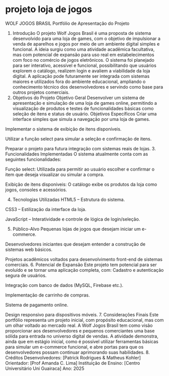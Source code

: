 # projeto loja de jogos

WOLF JOGOS BRASIL
Portfólio de Apresentação do Projeto

1. Introdução
O projeto Wolf Jogos Brasil é uma proposta de sistema desenvolvido para uma loja de games, com o objetivo de impulsionar a venda de aparelhos e jogos por meio de um ambiente digital simples e funcional. A ideia surgiu como uma atividade acadêmica facultativa, mas com potencial de expansão para uso real em estabelecimentos com foco no comércio de jogos eletrônicos.
O sistema foi planejado para ser interativo, acessível e funcional, possibilitando que usuários explorem o catálogo, realizem login e avaliem a viabilidade da loja digital. A aplicação pode futuramente ser integrada com sistemas maiores e utilizados fora do ambiente educacional, ampliando o conhecimento técnico dos desenvolvedores e servindo como base para outros projetos comerciais.
2. Objetivos do Projeto
Objetivo Geral
Desenvolver um sistema de apresentação e simulação de uma loja de games online, permitindo a visualização de produtos e testes de funcionalidades básicas como seleção de itens e status de usuário.
Objetivos Específicos
Criar uma interface simples que simula a navegação por uma loja de games.


Implementar o sistema de exibição de itens disponíveis.


Utilizar a função select para simular a seleção e confirmação de itens.


Preparar o projeto para futura integração com sistemas reais de lojas.
3. Funcionalidades Implementadas
O sistema atualmente conta com as seguintes funcionalidades:


Função select: Utilizada para permitir ao usuário escolher e confirmar o item que deseja visualizar ou simular a compra.


Exibição de itens disponíveis: O catálogo exibe os produtos da loja como jogos, consoles e acessórios.


4. Tecnologias Utilizadas
HTML5 – Estrutura do sistema.


CSS3 – Estilização da interface da loja.


JavaScript – Interatividade e controle de lógica de login/seleção.


5. Público-Alvo
Pequenas lojas de jogos que desejam iniciar um e-commerce.


Desenvolvedores iniciantes que desejam entender a construção de sistemas web básicos.


Projetos acadêmicos voltados para desenvolvimento front-end de sistemas comerciais.
6. Potencial de Expansão
Este projeto tem potencial para ser evoluído e se tornar uma aplicação completa, com:
Cadastro e autenticação segura de usuários.


Integração com banco de dados (MySQL, Firebase etc.).


Implementação de carrinho de compras.


Sistema de pagamento online.


Design responsivo para dispositivos móveis.
7. Considerações Finais
Este portfólio representa um projeto inicial, com propósito educacional, mas com um olhar voltado ao mercado real. A Wolf Jogos Brasil tem como visão proporcionar aos desenvolvedores e pequenos comerciantes uma base sólida para entrada no universo digital de vendas.
A atividade demonstra, ainda que em estágio inicial, como é possível utilizar ferramentas básicas para simular um e-commerce funcional, e abre portas para que os desenvolvedores possam continuar aprimorando suas habilidades.
8. Créditos
Desenvolvedores:
 [Patrick Rodrigues & Matheus Kohler]
 Orientador:
 [Prof Amanda C. Lima]
 Instituição de Ensino:
 [Centro Universitário Uni Guairaca]
 Ano:
 2025
